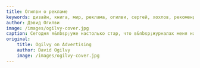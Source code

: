 ```yaml
---
title: Огилви о рекламе
keywords: дизайн, книга, мир, реклама, огилви, сергей, хохлов, рекомендации, отзывы, закладки
author: Дэвид Огилви
image: /images/ogilvy-cover.jpg
caption: Сегодня я&nbsp;уже настолько стар, что в&nbsp;журналах меня называют единственным живым человеком из&nbsp;всех, кто внес значительный вклад в&nbsp;развитие современного делового мира и&nbsp;индустриальной революции&nbsp;&mdash; в&nbsp;одном ряду с&nbsp;Адамом Смитом, Эдисоном, Карлом Марксом, Рокфеллером и&nbsp;Фордом. Является&nbsp;ли мой почтенный возраст помехой для того, чтобы я&nbsp;мог позволить себе смело рассуждать о&nbsp;сегодняшнем рекламном мире? Или&nbsp;же, наоборот, длинный жизненный путь поможет отделить вечные истины и&nbsp;ценности мира рекламы от&nbsp;скоропалительных поделок и&nbsp;шаблонов?<br/><br/>Я&nbsp;пишу лишь о&nbsp;некоторых аспектах рекламы. И&nbsp;только о&nbsp;том, чему меня научил мой собственный опыт. Поэтому в&nbsp;моей книге вы&nbsp;не&nbsp;найдете ничего о&nbsp;средствах массовой информации как таковых, о&nbsp;кабельном телевидении или о&nbsp;рекламном рынке Японии.<br/><br/>Эта книга не&nbsp;предназначена для читателей, которые полагают, что им&nbsp;уже известно все, что только можно знать о&nbsp;рекламном бизнесе. Мой труд&nbsp;&mdash; для молодых энтузиастов, а&nbsp;также для маститых профессионалов, которые не&nbsp;устают искать новые пути и&nbsp;средства для того, чтобы заставить покупателей чаще доставать кошелек и&nbsp;получать удовольствие от&nbsp;покупки.
original:
    title: Ogilvy on Advertising
    author: David Ogilvy
    image: /images/ogilvy-cover.jpg
---
```

